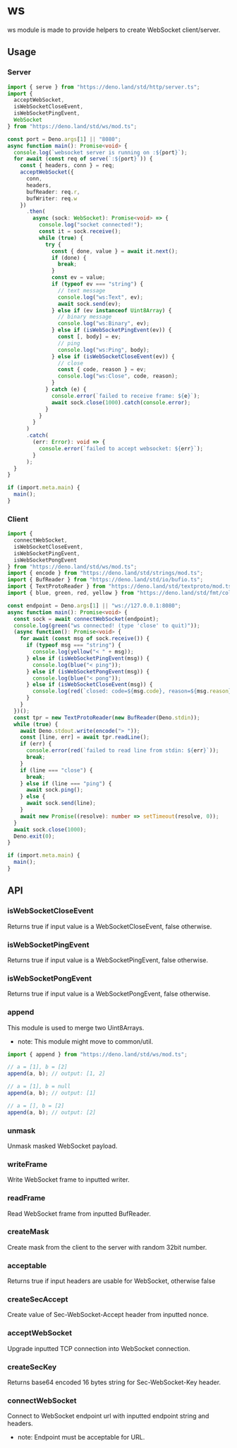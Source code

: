 # ws

ws module is made to provide helpers to create WebSocket client/server.

## Usage

### Server

```ts
import { serve } from "https://deno.land/std/http/server.ts";
import {
  acceptWebSocket,
  isWebSocketCloseEvent,
  isWebSocketPingEvent,
  WebSocket
} from "https://deno.land/std/ws/mod.ts";

const port = Deno.args[1] || "8080";
async function main(): Promise<void> {
  console.log(`websocket server is running on :${port}`);
  for await (const req of serve(`:${port}`)) {
    const { headers, conn } = req;
    acceptWebSocket({
      conn,
      headers,
      bufReader: req.r,
      bufWriter: req.w
    })
      .then(
        async (sock: WebSocket): Promise<void> => {
          console.log("socket connected!");
          const it = sock.receive();
          while (true) {
            try {
              const { done, value } = await it.next();
              if (done) {
                break;
              }
              const ev = value;
              if (typeof ev === "string") {
                // text message
                console.log("ws:Text", ev);
                await sock.send(ev);
              } else if (ev instanceof Uint8Array) {
                // binary message
                console.log("ws:Binary", ev);
              } else if (isWebSocketPingEvent(ev)) {
                const [, body] = ev;
                // ping
                console.log("ws:Ping", body);
              } else if (isWebSocketCloseEvent(ev)) {
                // close
                const { code, reason } = ev;
                console.log("ws:Close", code, reason);
              }
            } catch (e) {
              console.error(`failed to receive frame: ${e}`);
              await sock.close(1000).catch(console.error);
            }
          }
        }
      )
      .catch(
        (err: Error): void => {
          console.error(`failed to accept websocket: ${err}`);
        }
      );
  }
}

if (import.meta.main) {
  main();
}
```

### Client

```ts
import {
  connectWebSocket,
  isWebSocketCloseEvent,
  isWebSocketPingEvent,
  isWebSocketPongEvent
} from "https://deno.land/std/ws/mod.ts";
import { encode } from "https://deno.land/std/strings/mod.ts";
import { BufReader } from "https://deno.land/std/io/bufio.ts";
import { TextProtoReader } from "https://deno.land/std/textproto/mod.ts";
import { blue, green, red, yellow } from "https://deno.land/std/fmt/colors.ts";

const endpoint = Deno.args[1] || "ws://127.0.0.1:8080";
async function main(): Promise<void> {
  const sock = await connectWebSocket(endpoint);
  console.log(green("ws connected! (type 'close' to quit)"));
  (async function(): Promise<void> {
    for await (const msg of sock.receive()) {
      if (typeof msg === "string") {
        console.log(yellow("< " + msg));
      } else if (isWebSocketPingEvent(msg)) {
        console.log(blue("< ping"));
      } else if (isWebSocketPongEvent(msg)) {
        console.log(blue("< pong"));
      } else if (isWebSocketCloseEvent(msg)) {
        console.log(red(`closed: code=${msg.code}, reason=${msg.reason}`));
      }
    }
  })();
  const tpr = new TextProtoReader(new BufReader(Deno.stdin));
  while (true) {
    await Deno.stdout.write(encode("> "));
    const [line, err] = await tpr.readLine();
    if (err) {
      console.error(red(`failed to read line from stdin: ${err}`));
      break;
    }
    if (line === "close") {
      break;
    } else if (line === "ping") {
      await sock.ping();
    } else {
      await sock.send(line);
    }
    await new Promise((resolve): number => setTimeout(resolve, 0));
  }
  await sock.close(1000);
  Deno.exit(0);
}

if (import.meta.main) {
  main();
}
```

## API

### isWebSocketCloseEvent

Returns true if input value is a WebSocketCloseEvent, false otherwise.

### isWebSocketPingEvent

Returns true if input value is a WebSocketPingEvent, false otherwise.

### isWebSocketPongEvent

Returns true if input value is a WebSocketPongEvent, false otherwise.

### append

This module is used to merge two Uint8Arrays.

- note: This module might move to common/util.

```ts
import { append } from "https://deno.land/std/ws/mod.ts";

// a = [1], b = [2]
append(a, b); // output: [1, 2]

// a = [1], b = null
append(a, b); // output: [1]

// a = [], b = [2]
append(a, b); // output: [2]
```

### unmask

Unmask masked WebSocket payload.

### writeFrame

Write WebSocket frame to inputted writer.

### readFrame

Read WebSocket frame from inputted BufReader.

### createMask

Create mask from the client to the server with random 32bit number.

### acceptable

Returns true if input headers are usable for WebSocket, otherwise false

### createSecAccept

Create value of Sec-WebSocket-Accept header from inputted nonce.

### acceptWebSocket

Upgrade inputted TCP connection into WebSocket connection.

### createSecKey

Returns base64 encoded 16 bytes string for Sec-WebSocket-Key header.

### connectWebSocket

Connect to WebSocket endpoint url with inputted endpoint string and headers.

- note: Endpoint must be acceptable for URL.
